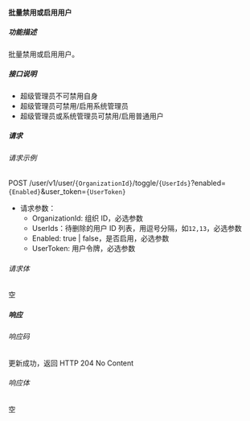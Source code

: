 #### 批量禁用或启用用户

##### 功能描述

批量禁用或启用用户。

##### 接口说明

- 超级管理员不可禁用自身 
- 超级管理员可禁用/启用系统管理员
- 超级管理员或系统管理员可禁用/启用普通用户

##### 请求

###### 请求示例
POST /user/v1/user/`{OrganizationId}`/toggle/`{UserIds}`?enabled=`{Enabled}`&user_token=`{UserToken}`

- 请求参数：
  - OrganizationId: 组织 ID，必选参数
  - UserIds：待删除的用户 ID 列表，用逗号分隔，如`12,13`，必选参数
  - Enabled: true | false，是否启用，必选参数
  - UserToken: 用户令牌，必选参数
###### 请求体

空
##### 响应

###### 响应码

更新成功，返回 HTTP 204 No Content

###### 响应体
空
